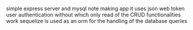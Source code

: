 simple express server and mysql note making app
it uses json web token user authentication without which only read of the CRUD functionalities work
sequelize is used as an orm for the handling of the database queries